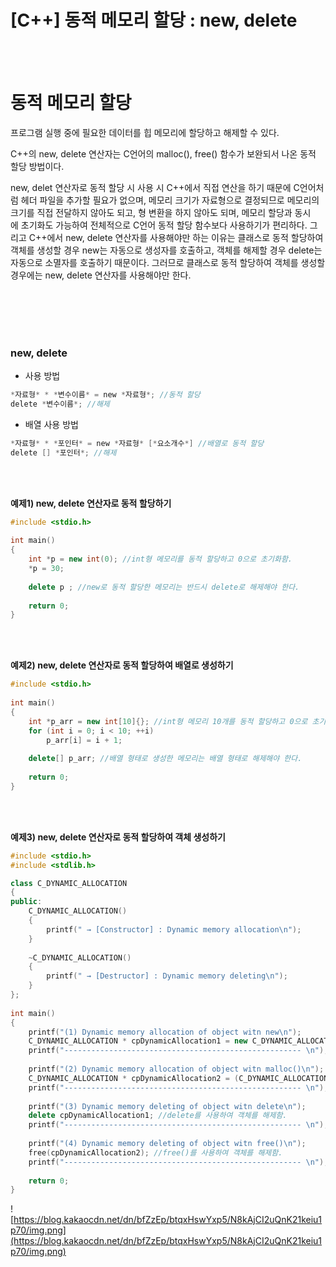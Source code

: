 # [C++] 동적 메모리 할당 : new, delete

<br><br>

# 동적 메모리 할당

프로그램 실행 중에 필요한 데이터를 힙 메모리에 할당하고 해제할 수 있다.

C++의 new, delete 연산자는 C언어의 malloc(), free() 함수가 보완되서 나온 동적 할당 방법이다.

new, delet 연산자로 동적 할당 시 사용 시 C++에서 직접 연산을 하기 때문에 C언어처럼 헤더 파일을 추가할 필요가 없으며, 메모리 크기가 자료형으로 결정되므로 메모리의 크기를 직접 전달하지 않아도 되고, 형 변환을 하지 않아도 되며, 메모리 할당과 동시에 초기화도 가능하여 전체적으로 C언어 동적 할당 함수보다 사용하기가 편리하다. 그리고 C++에서 new, delete 연산자를 사용해야만 하는 이유는 클래스로 동적 할당하여 객체를 생성할 경우 new는 자동으로 생성자를 호출하고, 객체를 해제할 경우 delete는 자동으로 소멸자를 호출하기 때문이다. 그러므로 클래스로 동적 할당하여 객체를 생성할 경우에는 new, delete 연산자를 사용해야만 한다.

<br><br>
<br><br>

### **new, delete**

- 사용 방법

```cpp
*자료형* * *변수이름* = new *자료형*; //동적 할당
delete *변수이름*; //해제
```

- 배열 사용 방법

```cpp
*자료형* * *포인터* = new *자료형* [*요소개수*] //배열로 동적 할당
delete [] *포인터*; //해제
```

<br><br>

**예제1) new, delete 연산자로 동적 할당하기**

```cpp
#include <stdio.h>
 
int main()
{
    int *p = new int(0); //int형 메모리를 동적 할당하고 0으로 초기화함.
    *p = 30;
 
    delete p ; //new로 동적 할당한 메모리는 반드시 delete로 해제해야 한다.
    
    return 0;
}
```

<br><br>

**예제2) new, delete 연산자로 동적 할당하여 배열로 생성하기**

```cpp
#include <stdio.h>
 
int main()
{
    int *p_arr = new int[10]{}; //int형 메모리 10개를 동적 할당하고 0으로 초기화'{}'함.
    for (int i = 0; i < 10; ++i)
        p_arr[i] = i + 1;
 
    delete[] p_arr; //배열 형태로 생성한 메모리는 배열 형태로 해제해야 한다.
    
    return 0;
}
```

<br><br>

**예제3) new, delete 연산자로 동적 할당하여 객체 생성하기**

```cpp
#include <stdio.h>
#include <stdlib.h>

class C_DYNAMIC_ALLOCATION
{
public:
    C_DYNAMIC_ALLOCATION()
    {
        printf(" → [Constructor] : Dynamic memory allocation\n");
    }
 
    ~C_DYNAMIC_ALLOCATION()
    {
        printf(" → [Destructor] : Dynamic memory deleting\n");
    }
};
 
int main()
{
    printf("(1) Dynamic memory allocation of object witn new\n");
    C_DYNAMIC_ALLOCATION * cpDynamicAllocation1 = new C_DYNAMIC_ALLOCATION; //new를 사용하여 객체를 동적 할당함.
    printf("----------------------------------------------------- \n");
 
    printf("(2) Dynamic memory allocation of object witn malloc()\n");
    C_DYNAMIC_ALLOCATION * cpDynamicAllocation2 = (C_DYNAMIC_ALLOCATION *)malloc(sizeof(C_DYNAMIC_ALLOCATION) * 1); //malloc()을 사용하여 객체를 동적 할당함.
    printf("----------------------------------------------------- \n");
 
    printf("(3) Dynamic memory deleting of object witn delete\n");
    delete cpDynamicAllocation1; //delete를 사용하여 객체를 해제함.
    printf("----------------------------------------------------- \n");
 
    printf("(4) Dynamic memory deleting of object witn free()\n");
    free(cpDynamicAllocation2); //free()를 사용하여 객체를 해제함.
    printf("----------------------------------------------------- \n");
 
    return 0;
}
```

![https://blog.kakaocdn.net/dn/bfZzEp/btqxHswYxp5/N8kAjCI2uQnK21keiu1p70/img.png](https://blog.kakaocdn.net/dn/bfZzEp/btqxHswYxp5/N8kAjCI2uQnK21keiu1p70/img.png)
